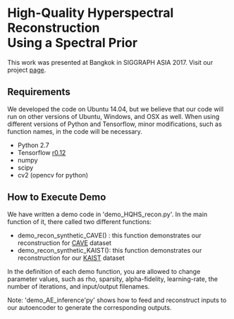 # High-Quality Hyperspectral Reconstruction<br>Using a Spectral Prior
This work was presented at Bangkok in SIGGRAPH ASIA 2017. Visit our project [page](http://vclab.kaist.ac.kr/siggraphasia2017p1/index.html).

## Requirements
We developed the code on Ubuntu 14.04, but we believe that our code will run on other versions of Ubuntu, Windows, and OSX as well. When using different versions of Python and Tensorflow, minor modifications, such as function names, in the code will be necessary.

* Python 2.7
* Tensorflow [r0.12](https://www.tensorflow.org/versions/r0.12/)
* numpy
* scipy
* cv2 (opencv for python)

## How to Execute Demo
We have written a demo code in 'demo_HQHS_recon.py'. In the main function of it, there called two different functions: 
* demo_recon_synthetic_CAVE() : this function demonstrates our reconstruction for [CAVE](http://www.cs.columbia.edu/CAVE/databases/multispectral/) dataset
* demo_recon_synthetic_KAIST(): this function demonstrates our reconstruction for our [KAIST](http://vclab.kaist.ac.kr/siggraphasia2017p1/index.html) dataset

In the definition of each demo function, you are allowed to change parameter values, such as rho, sparsity, alpha-fidelity, learning-rate, the number of iterations, and input/output filenames.

Note: 'demo_AE_inference'py' shows how to feed and reconstruct inputs to our autoencoder to generate the corresponding outputs.
